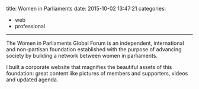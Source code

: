 title: Women in Parliaments
date: 2015-10-02 13:47:21
categories:
- web
- professional
---

The Women in Parliaments Global Forum is an independent, international and 
non-partisan foundation established with the purpose of advancing society by 
building a network between women in parliaments. 

I built a corporate website that magnifies the beautiful assets of this 
foundation: great content like pictures of members and supporters, videos and 
updated agenda.
